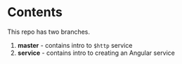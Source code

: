 # Contents

This repo has two branches.

1. **master** - contains intro to `$http` service
2. **service** - contains intro to creating an Angular service
